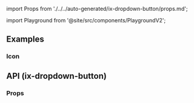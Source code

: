 import Props from './../../auto-generated/ix-dropdown-button/props.md';

import Playground from '@site/src/components/PlaygroundV2';

## Examples

<Playground
name="dropdown-button" height="16rem"
examplesByName></Playground>

### Icon

<Playground
name="dropdown-button-icon" height="16rem"
examplesByName></Playground>

## API (ix-dropdown-button)

### Props

<Props />
